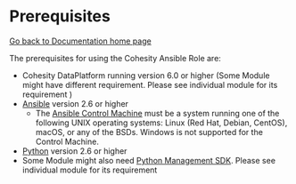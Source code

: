 # Prerequisites

[Go back to Documentation home page ](../README.md)

The prerequisites for using the Cohesity Ansible Role are:
* Cohesity DataPlatform running version 6.0 or higher (Some Module might have different requirement. Please see individual module for its requirement )
* [Ansible](https://docs.ansible.com/ansible/latest/installation_guide/intro_installation.html) version 2.6 or higher
  * The [Ansible Control Machine](https://docs.ansible.com/ansible/latest/installation_guide/intro_installation.html#control-machine-requirements) must be a system running one of the following UNIX operating systems: Linux (Red Hat, Debian, CentOS), macOS, or any of the BSDs. Windows is not supported for the Control Machine.
* [Python](https://www.python.org/downloads) version 2.6 or higher
* Some Module might also need [Python Management SDK](https://developer.cohesity.com/apidocs-641.html#/python/getting-started). Please see individual module for its requirement
